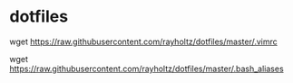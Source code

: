 # dotfiles

wget https://raw.githubusercontent.com/rayholtz/dotfiles/master/.vimrc

wget https://raw.githubusercontent.com/rayholtz/dotfiles/master/.bash_aliases

